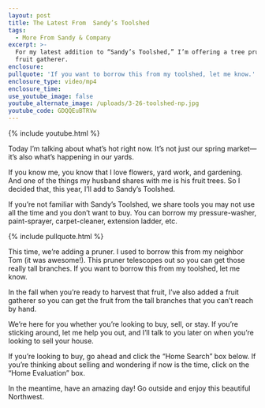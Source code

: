 ```yaml
---
layout: post
title: The Latest From  Sandy’s Toolshed
tags:
  - More From Sandy & Company
excerpt: >-
  For my latest addition to “Sandy’s Toolshed,” I’m offering a tree pruner and a
  fruit gatherer.
enclosure:
pullquote: 'If you want to borrow this from my toolshed, let me know.'
enclosure_type: video/mp4
enclosure_time:
use_youtube_image: false
youtube_alternate_image: /uploads/3-26-toolshed-np.jpg
youtube_code: GDQQEuBTRVw
---
```


{% include youtube.html %} 

Today I’m talking about what’s hot right now. It’s not just our spring market—it’s also what’s happening in our yards. 

If you know me, you know that I love flowers, yard work, and gardening. And one of the things my husband shares with me is his fruit trees. So I decided that, this year, I’ll add to Sandy’s Toolshed.

If you’re not familiar with Sandy’s Toolshed, we share tools you may not use all the time and you don’t want to buy. You can borrow my pressure-washer, paint-sprayer, carpet-cleaner, extension ladder, etc. 

{% include pullquote.html %}

This time, we’re adding a pruner. I used to borrow this from my neighbor Tom (it was awesome!). This pruner telescopes out so you can get those really tall branches. If you want to borrow this from my toolshed, let me know. 

In the fall when you’re ready to harvest that fruit, I’ve also added a fruit gatherer so you can get the fruit from the tall branches that you can’t reach by hand. 

We’re here for you whether you’re looking to buy, sell, or stay. If you’re sticking around, let me help you out, and I’ll talk to you later on when you’re looking to sell your house. 

If you’re looking to buy, go ahead and click the “Home Search” box below. If you’re thinking about selling and wondering if now is the time, click on the “Home Evaluation” box. 

In the meantime, have an amazing day! Go outside and enjoy this beautiful Northwest.